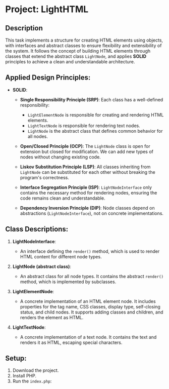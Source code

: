 
# Project: LightHTML


## Description

This task implements a structure for creating HTML elements using objects, with interfaces and abstract classes to ensure flexibility and extensibility of the system. It follows the concept of building HTML elements through classes that extend the abstract class `LightNode`, and applies **SOLID** principles to achieve a clean and understandable architecture.

## Applied Design Principles:

- **SOLID**:
    - **Single Responsibility Principle (SRP)**: Each class has a well-defined responsibility:
        - `LightElementNode` is responsible for creating and rendering HTML elements.
        - `LightTextNode` is responsible for rendering text nodes.
        - `LightNode` is the abstract class that defines common behavior for all nodes.

    - **Open/Closed Principle (OCP)**: The `LightNode` class is open for extension but closed for modification. We can add new types of nodes without changing existing code.

    - **Liskov Substitution Principle (LSP)**: All classes inheriting from `LightNode` can be substituted for each other without breaking the program's correctness.

    - **Interface Segregation Principle (ISP)**: `LightNodeInterface` only contains the necessary method for rendering nodes, ensuring the code remains clean and understandable.

    - **Dependency Inversion Principle (DIP)**: Node classes depend on abstractions (`LightNodeInterface`), not on concrete implementations.

## Class Descriptions:

1. **LightNodeInterface**:
    - An interface defining the `render()` method, which is used to render HTML content for different node types.

2. **LightNode (abstract class)**:
    - An abstract class for all node types. It contains the abstract `render()` method, which is implemented by subclasses.

3. **LightElementNode**:
    - A concrete implementation of an HTML element node. It includes properties for the tag name, CSS classes, display type, self-closing status, and child nodes. It supports adding classes and children, and renders the element as HTML.

4. **LightTextNode**:
    - A concrete implementation of a text node. It contains the text and renders it as HTML, escaping special characters.
## Setup:

1. Download the project.
2. Install PHP.
3. Run the `index.php`:
